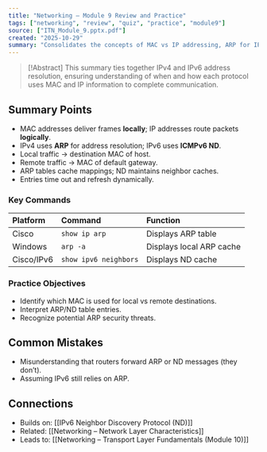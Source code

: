 ```yaml
---
title: "Networking – Module 9 Review and Practice"
tags: ["networking", "review", "quiz", "practice", "module9"]
source: ["ITN_Module_9.pptx.pdf"]
created: "2025-10-29"
summary: "Consolidates the concepts of MAC vs IP addressing, ARP for IPv4, and Neighbor Discovery for IPv6."
---
```


> [!Abstract]
> This summary ties together IPv4 and IPv6 address resolution, ensuring understanding of when and how each protocol uses MAC and IP information to complete communication.

## Summary Points
- MAC addresses deliver frames **locally**; IP addresses route packets **logically**.  
- IPv4 uses **ARP** for address resolution; IPv6 uses **ICMPv6 ND**.  
- Local traffic → destination MAC of host.  
- Remote traffic → MAC of default gateway.  
- ARP tables cache mappings; ND maintains neighbor caches.  
- Entries time out and refresh dynamically.  

### Key Commands
| Platform | Command | Function |
|:----------|:----------|:----------|
| Cisco | `show ip arp` | Displays ARP table |
| Windows | `arp -a` | Displays local ARP cache |
| Cisco/IPv6 | `show ipv6 neighbors` | Displays ND cache |

### Practice Objectives
- Identify which MAC is used for local vs remote destinations.  
- Interpret ARP/ND table entries.  
- Recognize potential ARP security threats.

## Common Mistakes
- Misunderstanding that routers forward ARP or ND messages (they don’t).  
- Assuming IPv6 still relies on ARP.  

## Connections
- Builds on: [[IPv6 Neighbor Discovery Protocol (ND)]]  
- Related: [[Networking – Network Layer Characteristics]]  
- Leads to: [[Networking – Transport Layer Fundamentals (Module 10)]]